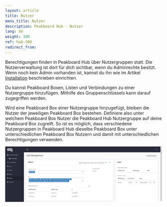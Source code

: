 ```yaml
---
layout: article
title: Nutzer
menu_title: Nutzer
description: Peakboard Hub - Nutzer
lang: de
weight: 300
ref: hub-300
redirect_from:
---
```


Berechtigungen finden in Peakboard Hub über Nutzergruppen statt.
Die Nutzerverwaltung ist dort für dich sichtbar, wenn du Adminrechte besitzt.
Wenn noch kein Admin vorhanden ist, kannst du ihn wie im Artikel [Installation](/hub/de-hub_installation.html) beschrieben einrichten.

Du kannst Peakboard Boxen, Listen und Verbindungen zu einer Nutzergruppe hinzufügen.
Mithilfe des Gruppenschlüssels kann darauf zugegriffen werden.

Wird eine Peakboard Box einer Nutzergruppe hinzugefügt, bleiben die Nutzer der jeweiligen Peakboard Box bestehen.
Definiere also unter welchem Peakboard Box Nutzer die Peakboard Hub Nutzergruppe auf deine Peakboard Box zugreift.
So ist es möglich, dass verschiedene Nutzergruppen in Peakboard Hub dieselbe Peakboard Box unter unterschiedlichen Peakboard Box Nutzern und damit mit unterschiedlichen Berechtigungen verwenden.

![User Management](/assets/images/hub/hub_usermanagement.png)
